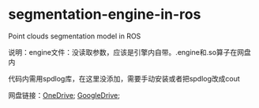 # segmentation-engine-in-ros
Point clouds segmentation model in ROS

说明：engine文件：没读取参数，应该是引擎内自带。.engine和.so算子在网盘内 

代码内需用spdlog库，在这里没添加，需要手动安装或者把spdlog改成cout

网盘链接：[OneDrive](https://1drv.ms/f/s!Ap1K_bpuJ-DagqJnWojxNm0cSHXdMQ?e=cvAfJJ); [GoogleDrive](https://drive.google.com/drive/folders/17WAyNaMlyB-jbiFyG_Qq29iCKNp3TcBc?usp=drive_link); 

